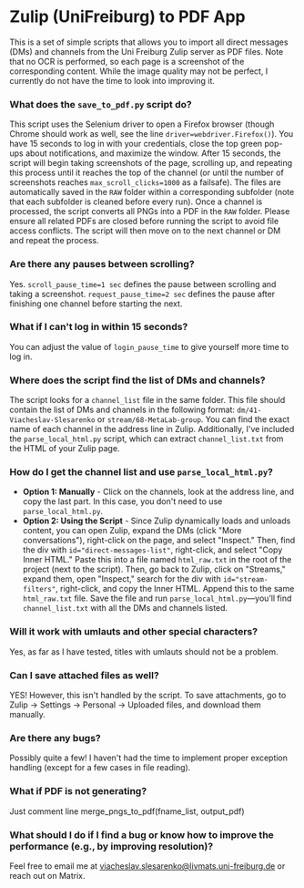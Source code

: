 
# Zulip (UniFreiburg) to PDF App 

This is a set of simple scripts that allows you to import all direct messages (DMs) and channels from the Uni Freiburg Zulip server as PDF files. Note that no OCR is performed, so each page is a screenshot of the corresponding content. While the image quality may not be perfect, I currently do not have the time to look into improving it.

### What does the `save_to_pdf.py` script do?

This script uses the Selenium driver to open a Firefox browser (though Chrome should work as well, see the line `driver=webdriver.Firefox()`). You have 15 seconds to log in with your credentials, close the top green pop-ups about notifications, and maximize the window. After 15 seconds, the script will begin taking screenshots of the page, scrolling up, and repeating this process until it reaches the top of the channel (or until the number of screenshots reaches `max_scroll_clicks=1000` as a failsafe). The files are automatically saved in the `RAW` folder within a corresponding subfolder (note that each subfolder is cleaned before every run). Once a channel is processed, the script converts all PNGs into a PDF in the `RAW` folder. Please ensure all related PDFs are closed before running the script to avoid file access conflicts. The script will then move on to the next channel or DM and repeat the process.

### Are there any pauses between scrolling?

Yes. `scroll_pause_time=1 sec` defines the pause between scrolling and taking a screenshot. `request_pause_time=2 sec` defines the pause after finishing one channel before starting the next.

### What if I can't log in within 15 seconds?

You can adjust the value of `login_pause_time` to give yourself more time to log in.

### Where does the script find the list of DMs and channels?

The script looks for a `channel_list` file in the same folder. This file should contain the list of DMs and channels in the following format: `dm/41-Viacheslav-Slesarenko` or `stream/68-MetaLab-group`. You can find the exact name of each channel in the address line in Zulip. Additionally, I've included the `parse_local_html.py` script, which can extract `channel_list.txt` from the HTML of your Zulip page.

### How do I get the channel list and use `parse_local_html.py`?

- **Option 1: Manually** - Click on the channels, look at the address line, and copy the last part. In this case, you don't need to use `parse_local_html.py`.
- **Option 2: Using the Script** - Since Zulip dynamically loads and unloads content, you can open Zulip, expand the DMs (click "More conversations"), right-click on the page, and select "Inspect." Then, find the div with `id="direct-messages-list"`, right-click, and select "Copy Inner HTML." Paste this into a file named `html_raw.txt` in the root of the project (next to the script). Then, go back to Zulip, click on "Streams," expand them, open "Inspect," search for the div with `id="stream-filters"`, right-click, and copy the Inner HTML. Append this to the same `html_raw.txt` file. Save the file and run `parse_local_html.py`—you’ll find `channel_list.txt` with all the DMs and channels listed.

### Will it work with umlauts and other special characters?

Yes, as far as I have tested, titles with umlauts should not be a problem.

### Can I save attached files as well?

YES! However, this isn't handled by the script. To save attachments, go to Zulip -> Settings -> Personal -> Uploaded files, and download them manually.

### Are there any bugs?

Possibly quite a few! I haven't had the time to implement proper exception handling (except for a few cases in file reading).

### What if PDF is not generating?

Just comment line merge_pngs_to_pdf(fname_list, output_pdf)

### What should I do if I find a bug or know how to improve the performance (e.g., by improving resolution)?

Feel free to email me at viacheslav.slesarenko@livmats.uni-freiburg.de or reach out on Matrix.
